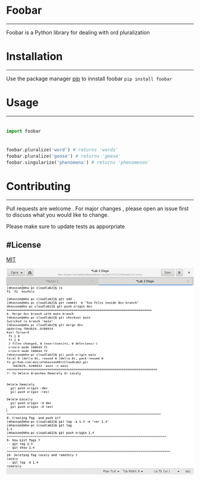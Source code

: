 # Foobar
---
Foobar is a Python library for dealing with ord pluralization

# Installation
--- 
Use the package manager [pip](https://pypi.org/project/pip/) to innstall foobar
`pip install foobar`

# Usage
---

```python

import foobar


foobar.pluralize('word') # returns 'words'
foobar.pluralize('goose') # returns 'geese'
foobar.singularize('phenomena') # returns 'phenomenon'
```
# Contributing
--- 
Pull requests are welcome . For major changes , please open an issue first to discuss what you would like to change.

Please make sure to update tests as apporpriate

#License
---
[MIT](https://www.mit.edu/)











![](https://github.com/mostafahassan097/CloudLab2/blob/main/images/Screenshot%20from%202021-12-09%2013-26-10.png)
